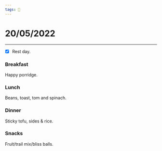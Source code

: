 ```yaml
---
tags: 📆
---
```


# 20/05/2022
---

- [x] Rest day.


### Breakfast

Happy porridge.


### Lunch

Beans, toast, tom and spinach.


### Dinner

Sticky tofu, sides & rice.


### Snacks

Fruit/trail mix/bliss balls.